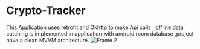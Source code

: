 # Crypto-Tracker
This Application uses retrofit and Okhttp to make Api calls , offline data catching is implemented in application with android room database ,project have a clean MVVM architecture. 
![Frame 2](https://user-images.githubusercontent.com/86179143/180659621-fab02b0a-6d3d-4946-92a9-440379cd1e92.jpg)
